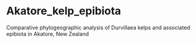 # Akatore_kelp_epibiota
Comparative phylogeographic analysis of Durvillaea kelps and associated epibiota in Akatore, New Zealand

